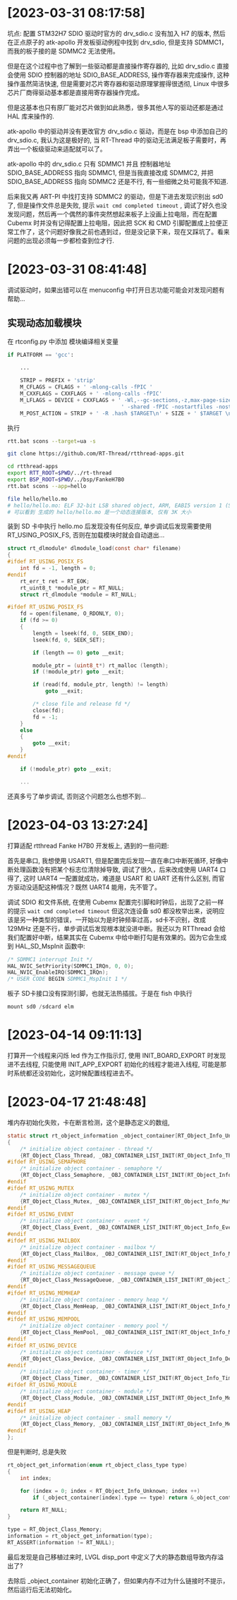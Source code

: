 

# [2023-03-31 08:17:58]

坑点: 配置 STM32H7 SDIO 驱动时官方的 drv_sdio.c 没有加入 H7 的版本, 然后在正点原子的 atk-apollo 开发板驱动例程中找到 drv_sdio, 但是支持 SDMMC1，而我的板子接的是 SDMMC2 无法使用。

但是在这个过程中也了解到一些驱动都是直接操作寄存器的, 比如 drv_sdio.c 直接会使用 SDIO 控制器的地址 SDIO_BASE_ADDRESS, 操作寄存器来完成操作, 这种操作虽然简洁快速, 但是需要对芯片寄存器和驱动原理掌握得很透彻, Linux 中很多芯片厂商得驱动基本都是直接用寄存器操作完成。

但是这基本也只有原厂能对芯片做到如此熟悉，很多其他人写的驱动还都是通过 HAL 库来操作的.

atk-apollo 中的驱动并没有更改官方 drv_sdio.c 驱动，而是在 bsp 中添加自己的 drv_sdio.c, 我认为这是极好的, 当 RT-Thread 中的驱动无法满足板子需要时，再弄出一个板级驱动来适配就可以了。

atk-apollo 中的 drv_sdio.c 只有 SDMMC1 并且 控制器地址 SDIO_BASE_ADDRESS 指向 SDMMC1, 但是当我直接改成 SDMMC2, 并把  SDIO_BASE_ADDRESS 指向 SDMMC2 还是不行, 有一些细微之处可能我不知道.

后来我又再 ART-PI 中找打支持 SDMMC2 的驱动，但是下进去发现识别出 sd0 了, 但是操作文件总是失败, 提示 `wait cmd completed timeout` , 调试了好久也没发现问题，然后再一个偶然的事件突然想起来板子上没画上拉电阻，而在配置 Cubemx 时并没有记得配置上拉电阻，因此把 SCK 和 CMD 引脚配置成上拉便正常工作了，这个问题好像我之前也遇到过，但是没记录下来，现在又踩坑了。看来问题的出现必须每一步都检查到位才行.

# [2023-03-31 08:41:48]

调试驱动时，如果出错可以在 menuconfig 中打开日志功能可能会对发现问题有帮助...

## 实现动态加载模块

在 rtconfig.py 中添加 模块编译相关变量

```py
if PLATFORM == 'gcc':

    ...
    
    STRIP = PREFIX + 'strip'
    M_CFLAGS = CFLAGS + ' -mlong-calls -fPIC '
    M_CXXFLAGS = CXXFLAGS + ' -mlong-calls -fPIC'
    M_LFLAGS = DEVICE + CXXFLAGS + ' -Wl,--gc-sections,-z,max-page-size=0x4' +\
                                    ' -shared -fPIC -nostartfiles -nostdlib -static-libgcc'
    M_POST_ACTION = STRIP + ' -R .hash $TARGET\n' + SIZE + ' $TARGET \n'
```

执行

```sh
rtt.bat scons --target=ua -s

git clone https://github.com/RT-Thread/rtthread-apps.git

cd rtthread-apps
export RTT_ROOT=$PWD/../rt-thread
export BSP_ROOT=$PWD/../bsp/FankeH7B0
rtt.bat scons --app=hello

file hello/hello.mo 
# hello/hello.mo: ELF 32-bit LSB shared object, ARM, EABI5 version 1 (SYSV), dynamically linked, stripped
# 可以看到 生成的 hello/hello.mo 是一个动态连接版本, 仅有 3K 大小
```

装到 SD 卡中执行 hello.mo 后发现没有任何反应, 单步调试后发现需要使用 RT_USING_POSIX_FS, 否则在加载模块时就会自动退出...

```c
struct rt_dlmodule* dlmodule_load(const char* filename)
{
#ifdef RT_USING_POSIX_FS
    int fd = -1, length = 0;
#endif
    rt_err_t ret = RT_EOK;
    rt_uint8_t *module_ptr = RT_NULL;
    struct rt_dlmodule *module = RT_NULL;

#ifdef RT_USING_POSIX_FS
    fd = open(filename, O_RDONLY, 0);
    if (fd >= 0)
    {
        length = lseek(fd, 0, SEEK_END);
        lseek(fd, 0, SEEK_SET);

        if (length == 0) goto __exit;

        module_ptr = (uint8_t*) rt_malloc (length);
        if (!module_ptr) goto __exit;

        if (read(fd, module_ptr, length) != length)
            goto __exit;

        /* close file and release fd */
        close(fd);
        fd = -1;
    }
    else
    {
        goto __exit;
    }
#endif

    if (!module_ptr) goto __exit;

    ...
```

还真多亏了单步调试, 否则这个问题怎么也想不到...


# [2023-04-03 13:27:24]

打算适配 rtthread Fanke H7B0 开发板上, 遇到的一些问题:

首先是串口, 我想使用 USART1, 但是配置完后发现一直在串口中断死循环, 好像中断处理函数没有把某个标志位清除掉导致, 调试了很久，后来改成使用 UART4 口得了, 这时 UART4 一配置就成功，难道是 USART 和 UART 还有什么区别, 而官方驱动没适配这种情况？既然 UART4 能用，先不管了。

调试 SDIO 和文件系统, 在使用 Cubemx 配置完引脚和时钟后，出现了之前一样的提示 `wait cmd completed timeout` 但这次连设备 sd0 都没枚举出来，说明应该是另一种类型的错误，一开始以为是时钟频率过高，sd卡不识别，改成 129MHz 还是不行，单步调试后发现根本就没进中断。我还以为 RTThread 会给我们配置好中断，结果其实在 Cubemx 中给中断打勾是有效果的。因为它会生成到 HAL_SD_MspInit 函数中:

```c
/* SDMMC1 interrupt Init */
HAL_NVIC_SetPriority(SDMMC1_IRQn, 0, 0);
HAL_NVIC_EnableIRQ(SDMMC1_IRQn);
/* USER CODE BEGIN SDMMC1_MspInit 1 */
```

板子 SD卡接口没有探测引脚，也就无法热插拔。于是在 fish 中执行 

```c
mount sd0 /sdcard elm
```

# [2023-04-14 09:11:13]

打算开一个线程来闪烁 led 作为工作指示灯, 使用 INIT_BOARD_EXPORT 时发现进不去线程, 只能使用 INIT_APP_EXPORT 初始化的线程才能进入线程, 可能是那时系统都还没初始化，这时候配置线程进去不。


# [2023-04-17 21:48:48]

堆内存初始化失败，卡在断言检测，这个是静态定义的数组, 

```c
static struct rt_object_information _object_container[RT_Object_Info_Unknown] =
{
    /* initialize object container - thread */
    {RT_Object_Class_Thread, _OBJ_CONTAINER_LIST_INIT(RT_Object_Info_Thread), sizeof(struct rt_thread)},
#ifdef RT_USING_SEMAPHORE
    /* initialize object container - semaphore */
    {RT_Object_Class_Semaphore, _OBJ_CONTAINER_LIST_INIT(RT_Object_Info_Semaphore), sizeof(struct rt_semaphore)},
#endif
#ifdef RT_USING_MUTEX
    /* initialize object container - mutex */
    {RT_Object_Class_Mutex, _OBJ_CONTAINER_LIST_INIT(RT_Object_Info_Mutex), sizeof(struct rt_mutex)},
#endif
#ifdef RT_USING_EVENT
    /* initialize object container - event */
    {RT_Object_Class_Event, _OBJ_CONTAINER_LIST_INIT(RT_Object_Info_Event), sizeof(struct rt_event)},
#endif
#ifdef RT_USING_MAILBOX
    /* initialize object container - mailbox */
    {RT_Object_Class_MailBox, _OBJ_CONTAINER_LIST_INIT(RT_Object_Info_MailBox), sizeof(struct rt_mailbox)},
#endif
#ifdef RT_USING_MESSAGEQUEUE
    /* initialize object container - message queue */
    {RT_Object_Class_MessageQueue, _OBJ_CONTAINER_LIST_INIT(RT_Object_Info_MessageQueue), sizeof(struct rt_messagequeue)},
#endif
#ifdef RT_USING_MEMHEAP
    /* initialize object container - memory heap */
    {RT_Object_Class_MemHeap, _OBJ_CONTAINER_LIST_INIT(RT_Object_Info_MemHeap), sizeof(struct rt_memheap)},
#endif
#ifdef RT_USING_MEMPOOL
    /* initialize object container - memory pool */
    {RT_Object_Class_MemPool, _OBJ_CONTAINER_LIST_INIT(RT_Object_Info_MemPool), sizeof(struct rt_mempool)},
#endif
#ifdef RT_USING_DEVICE
    /* initialize object container - device */
    {RT_Object_Class_Device, _OBJ_CONTAINER_LIST_INIT(RT_Object_Info_Device), sizeof(struct rt_device)},
#endif
    /* initialize object container - timer */
    {RT_Object_Class_Timer, _OBJ_CONTAINER_LIST_INIT(RT_Object_Info_Timer), sizeof(struct rt_timer)},
#ifdef RT_USING_MODULE
    /* initialize object container - module */
    {RT_Object_Class_Module, _OBJ_CONTAINER_LIST_INIT(RT_Object_Info_Module), sizeof(struct rt_dlmodule)},
#endif
#ifdef RT_USING_HEAP
    /* initialize object container - small memory */
    {RT_Object_Class_Memory, _OBJ_CONTAINER_LIST_INIT(RT_Object_Info_Memory), sizeof(struct rt_memory)},
#endif
};
```

但是判断时, 总是失败
```c
rt_object_get_information(enum rt_object_class_type type)
{
    int index;

    for (index = 0; index < RT_Object_Info_Unknown; index ++)
        if (_object_container[index].type == type) return &_object_container[index];

    return RT_NULL;
}

type = RT_Object_Class_Memory;
information = rt_object_get_information(type);
RT_ASSERT(information != RT_NULL);
```

最后发现是自己移植过来时, LVGL disp_port 中定义了大的静态数组导致内存溢出了?

去除后 _object_container 初始化正确了，但如果内存不过为什么链接时不提示，然后运行后无法初始化。

